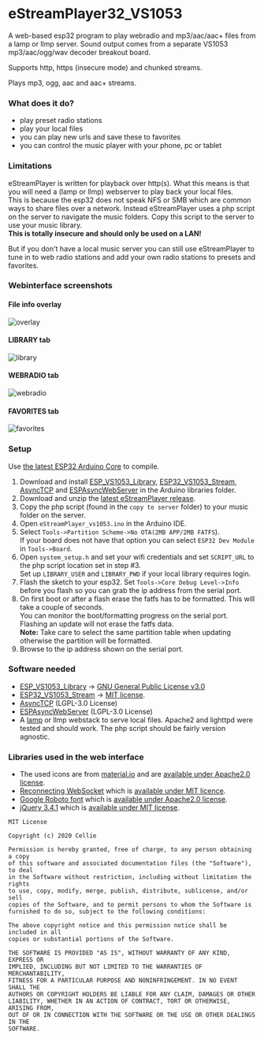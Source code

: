 # eStreamPlayer32_VS1053

A web-based esp32 program to play webradio and mp3/aac/aac+ files from a lamp or llmp server.
Sound output comes from a separate VS1053 mp3/aac/ogg/wav decoder breakout board.

Supports http, https (insecure mode) and chunked streams.

Plays mp3, ogg, aac and aac+ streams.

### What does it do?

-  play preset radio stations
-  play your local files
-  you can play new urls and save these to favorites
-  you can control the music player with your phone, pc or tablet


### Limitations

eStreamPlayer is written for playback over http(s). What this means is that you will need a (lamp or llmp) webserver to play back your local files.<br>This is because the esp32 does not speak NFS or SMB which are common ways to share files over a network. Instead eStreamPlayer uses a php script on the server to navigate the music folders. Copy this script to the server to use your music library.<br>**This is totally insecure and should only be used on a LAN!**

But if you don't have a local music server you can still use eStreamPlayer to tune in to web radio stations and add your own radio stations to presets and favorites.

### Webinterface screenshots

#### File info overlay

![overlay](https://user-images.githubusercontent.com/24290108/144031653-fae792d3-9465-43a3-be7a-48b92bd972c8.png)

#### LIBRARY tab

![library](https://user-images.githubusercontent.com/24290108/144031862-9764fe6c-6f84-4a2f-b6ad-5aeee999f056.png)

#### WEBRADIO tab

![webradio](https://user-images.githubusercontent.com/24290108/144031827-298cceee-6e40-4bb0-b107-6b7cefe11623.png)

#### FAVORITES tab

![favorites](https://user-images.githubusercontent.com/24290108/144031557-07e7238e-2e8f-4876-b297-31c82878e1af.png)

### Setup

Use [the latest ESP32 Arduino Core](https://github.com/espressif/arduino-esp32/releases/latest) to compile.

1.  Download and install [ESP_VS1053_Library](https://github.com/baldram/ESP_VS1053_Library/releases/latest), [ESP32_VS1053_Stream](https://github.com/CelliesProjects/ESP32_VS1053_Stream), [AsyncTCP](https://github.com/me-no-dev/AsyncTCP) and  [ESPAsyncWebServer](https://github.com/me-no-dev/ESPAsyncWebServer) in the Arduino libraries folder.
2.  Download and unzip the [latest eStreamPlayer release](https://github.com/CelliesProjects/eStreamPlayer32_VS1053/releases/latest).
3.  Copy the php script (found in the `copy to server` folder) to your music folder on the server.
4.  Open `eStreamPlayer_vs1053.ino` in the Arduino IDE.
5.  Select `Tools->Partition Scheme->No OTA(2MB APP/2MB FATFS`).
<br>If your board does not have that option you can select `ESP32 Dev Module` in `Tools->Board`.
6.  Open `system_setup.h` and set your wifi credentials and set `SCRIPT_URL` to the php script location set in step #3.<br>Set up `LIBRARY_USER` and `LIBRARY_PWD` if your local library requires login.
7.  Flash the sketch to your esp32. Set `Tools->Core Debug Level->Info` before you flash so you can grab the ip address from the serial port.
8.  On first boot or after a flash erase the fatfs has to be formatted. This will take a couple of seconds.
<br>You can monitor the boot/formatting progress on the serial port.
<br>Flashing an update will not erase the fatfs data.
<br>**Note:** Take care to select the same partition table when updating otherwise the partition will be formatted.
9.  Browse to the ip address shown on the serial port.

### Software needed

-  [ESP_VS1053_Library](https://github.com/baldram/ESP_VS1053_Library/releases/latest) -> [GNU General Public License v3.0](https://github.com/baldram/ESP_VS1053_Library/blob/master/LICENSE.md)
-  [ESP32_VS1053_Stream](https://github.com/CelliesProjects/ESP32_VS1053_Stream) -> [MIT license](https://github.com/CelliesProjects/ESP32_VS1053_Stream/blob/master/LICENSE.md).
-  [AsyncTCP](https://github.com/me-no-dev/AsyncTCP) (LGPL-3.0 License)
-  [ESPAsyncWebServer](https://github.com/me-no-dev/ESPAsyncWebServer) (LGPL-3.0 License)
-  A [lamp](https://en.wikipedia.org/wiki/LAMP_%28software_bundle%29) or llmp webstack to serve local files.
 Apache2 and lighttpd were tested and should work. The php script should be fairly version agnostic.


### Libraries used in the web interface

-  The used icons are from [material.io](https://material.io/tools/icons/?style=baseline) and are [available under Apache2.0 license](https://www.apache.org/licenses/LICENSE-2.0.html).
-  [Reconnecting WebSocket](https://github.com/joewalnes/reconnecting-websocket) which is [available under MIT licence](https://github.com/joewalnes/reconnecting-websocket/blob/master/LICENSE.txt).
-  [Google Roboto font](https://fonts.google.com/specimen/Roboto) which is [available under Apache2.0 license](https://www.apache.org/licenses/LICENSE-2.0.html).
-  [jQuery 3.4.1](https://code.jquery.com/jquery-3.4.1.js) which is [available under MIT license](https://jquery.org/license/).

````
MIT License

Copyright (c) 2020 Cellie

Permission is hereby granted, free of charge, to any person obtaining a copy
of this software and associated documentation files (the "Software"), to deal
in the Software without restriction, including without limitation the rights
to use, copy, modify, merge, publish, distribute, sublicense, and/or sell
copies of the Software, and to permit persons to whom the Software is
furnished to do so, subject to the following conditions:

The above copyright notice and this permission notice shall be included in all
copies or substantial portions of the Software.

THE SOFTWARE IS PROVIDED "AS IS", WITHOUT WARRANTY OF ANY KIND, EXPRESS OR
IMPLIED, INCLUDING BUT NOT LIMITED TO THE WARRANTIES OF MERCHANTABILITY,
FITNESS FOR A PARTICULAR PURPOSE AND NONINFRINGEMENT. IN NO EVENT SHALL THE
AUTHORS OR COPYRIGHT HOLDERS BE LIABLE FOR ANY CLAIM, DAMAGES OR OTHER
LIABILITY, WHETHER IN AN ACTION OF CONTRACT, TORT OR OTHERWISE, ARISING FROM,
OUT OF OR IN CONNECTION WITH THE SOFTWARE OR THE USE OR OTHER DEALINGS IN THE
SOFTWARE.
````
